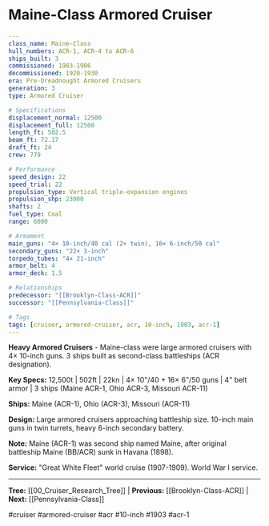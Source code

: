 # Maine-Class Armored Cruiser

```yaml
---
class_name: Maine-Class
hull_numbers: ACR-1, ACR-4 to ACR-6
ships_built: 3
commissioned: 1903-1906
decommissioned: 1920-1930
era: Pre-Dreadnought Armored Cruisers
generation: 3
type: Armored Cruiser

# Specifications
displacement_normal: 12500
displacement_full: 12500
length_ft: 502.5
beam_ft: 72.17
draft_ft: 24
crew: 779

# Performance
speed_design: 22
speed_trial: 22
propulsion_type: Vertical triple-expansion engines
propulsion_shp: 23000
shafts: 2
fuel_type: Coal
range: 6000

# Armament
main_guns: "4× 10-inch/40 cal (2× twin), 16× 6-inch/50 cal"
secondary_guns: "22× 3-inch"
torpedo_tubes: "4× 21-inch"
armor_belt: 4
armor_deck: 1.5

# Relationships
predecessor: "[[Brooklyn-Class-ACR]]"
successor: "[[Pennsylvania-Class]]"

# Tags
tags: [cruiser, armored-cruiser, acr, 10-inch, 1903, acr-1]
---
```

**Heavy Armored Cruisers** - Maine-class were large armored cruisers with 4× 10-inch guns. 3 ships built as second-class battleships (ACR designation).

**Key Specs:** 12,500t | 502ft | 22kn | 4× 10"/40 + 16× 6"/50 guns | 4" belt armor | 3 ships (Maine ACR-1, Ohio ACR-3, Missouri ACR-11)

**Ships:** Maine (ACR-1), Ohio (ACR-3), Missouri (ACR-11)

**Design:** Large armored cruisers approaching battleship size. 10-inch main guns in twin turrets, heavy 6-inch secondary battery.

**Note:** Maine (ACR-1) was second ship named Maine, after original battleship Maine (BB/ACR) sunk in Havana (1898).

**Service:** "Great White Fleet" world cruise (1907-1909). World War I service.

---
**Tree:** [[00_Cruiser_Research_Tree]] | **Previous:** [[Brooklyn-Class-ACR]] | **Next:** [[Pennsylvania-Class]]

#cruiser #armored-cruiser #acr #10-inch #1903 #acr-1
